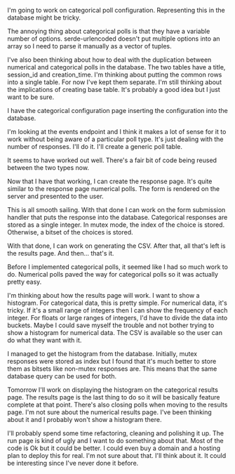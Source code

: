 I'm going to work on categorical poll configuration. Representing this in the
database might be tricky.

The annoying thing about categorical polls is that they have a variable number
of options. serde-urlencoded doesn't put multiple options into an array so I
need to parse it manually as a vector of tuples.

I've also been thinking about how to deal with the duplication between numerical
and categorical polls in the database. The two tables have a title, session_id
and creation_time. I'm thinking about putting the common rows into a single
table. For now I've kept them separate. I'm still thinking about the
implications of creating base table. It's probably a good idea but I just want
to be sure.

I have the categorical configuration page inserting the configuration into the
database.

I'm looking at the events endpoint and I think it makes a lot of sense for it to
work without being aware of a particular poll type. It's just dealing with the
number of responses. I'll do it. I'll create a generic poll table.

It seems to have worked out well. There's a fair bit of code being reused
between the two types now.

Now that I have that working, I can create the response page. It's quite similar
to the response page numerical polls. The form is rendered on the server and
presented to the user.

This is all smooth sailing. With that done I can work on the form submission
handler that puts the response into the database. Categorical responses are
stored as a single integer. In mutex mode, the index of the choice is stored.
Otherwise, a bitset of the choices is stored.

With that done, I can work on generating the CSV. After that, all that's left is
the results page. And then... that's it.

Before I implemented categorical polls, it seemed like I had so much work to do.
Numerical polls paved the way for categorical polls so it was actually pretty
easy.

I'm thinking about how the results page will work. I want to show a histogram.
For categorical data, this is pretty simple. For numerical data, it's tricky.
If it's a small range of integers then I can show the frequency of each integer.
For floats or large ranges of integers, I'd have to divide the data into
buckets. Maybe I could save myself the trouble and not bother trying to show a
histogram for numerical data. The CSV is available so the user can do what they
want with it.

I managed to get the histogram from the database. Initially, mutex responses
were stored as index but I found that it's much better to store them as bitsets
like non-mutex responses are. This means that the same database query can be
used for both.

Tomorrow I'll work on displaying the histogram on the categorical results page.
The results page is the last thing to do so it will be basically feature
complete at that point. There's also closing polls when moving to the results
page. I'm not sure about the numerical results page. I've been thinking about it
and I probably won't show a histogram there.

I'll probably spend some time refactoring, cleaning and polishing it up. The run
page is kind of ugly and I want to do something about that. Most of the code is
Ok but it could be better. I could even buy a domain and a hosting plan to
deploy this for real. I'm not sure about that. I'll think about it. It could be
interesting since I've never done it before.
